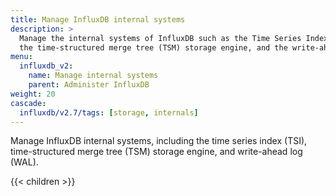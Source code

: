 ```yaml
---
title: Manage InfluxDB internal systems
description: >
  Manage the internal systems of InfluxDB such as the Time Series Index (TSI),
  the time-structured merge tree (TSM) storage engine, and the write-ahead log (WAL).
menu:
  influxdb_v2:
    name: Manage internal systems
    parent: Administer InfluxDB
weight: 20
cascade:
  influxdb/v2.7/tags: [storage, internals]
---
```


Manage InfluxDB internal systems, including the time series index (TSI), time-structured merge tree (TSM) storage engine, and write-ahead log (WAL).

{{< children >}}